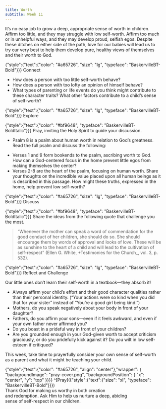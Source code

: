 ```yaml
---
title: Worth
subtitle: Week 11
---
```


It’s no easy job to grow a deep, appropriate sense of worth in children. Affirm too little, and they may struggle with low self-worth. Affirm too much or in unhelpful ways, and they may develop proud, selfish egos. Despite these ditches on either side of the path, love for our babies will lead us to try our very best to help them develop pure, healthy views of themselves and their worth to God.

{"style":{"text":{"color": "#a65726", "size": "lg", "typeface": "BaskervilleBT-Bold"}}}
Connect

+ How does a person with too little self-worth behave?
+ How does a person with too lofty an opinion of himself behave?
+ What types of parenting or life events do you think might contribute to these character traits? What other factors contribute to a child’s sense of self-worth?

{"style":{"text":{"color": "#a65726", "size": "lg", "typeface": "BaskervilleBT-Bold"}}}
Explore

{"style":{"text":{"color": "#bf9648", "typeface": "BaskervilleBT-BoldItalic"}}}
Pray, inviting the Holy Spirit to guide your discussion.

+ Psalm 8 is a psalm about human worth in relation to God’s greatness. Read the full psalm and discuss the following:
- Verses 1 and 9 form bookends to the psalm, ascribing worth to God. How can a God-centered focus in the home prevent little egos from making themselves the center?
- Verses 2-8 are the heart of the psalm, focusing on human worth. Share your thoughts on the incredible value placed upon all human beings as it is described in this passage. How might these truths, expressed in the home, help prevent low self-worth?

{"style":{"text":{"color": "#a65726", "size": "lg", "typeface": "BaskervilleBT-Bold"}}}
Discuss

{"style":{"text":{"color": "#bf9648", "typeface": "BaskervilleBT-BoldItalic"}}}
Share the ideas from the following quote that challenge you the most.

> “Whenever the mother can speak a word of commendation for the good conduct of her children, she should do so. She should encourage them by words of approval and looks of love. These will be as sunshine to the heart of a child and will lead to the cultivation of self-respect” (Ellen G. White, +Testimonies for the Church_, vol. 3, p. 532).

{"style":{"text":{"color": "#a65726", "size": "lg", "typeface": "BaskervilleBT-Bold"}}}
Reflect and Challenge

Our little ones don’t learn their self-worth in a textbook—they absorb it!

+ Always affirm your child’s effort and their good character qualities rather than their personal identity. (“Your actions were so kind when you did that for your sister” instead of “You’re a good girl being kind.”)
+ Mothers, do you speak negatively about your body in front of your daughter?
+ Fathers, do you affirm your sons—even if it feels awkward, and even if your own father never affirmed you?
+ Do you boast in a prideful way in front of your children?
+ Are you grounded enough in your God-given worth to accept criticism graciously, or do you pridefully kick against it? Do you wilt in low self-esteem 
if critiqued?

This week, take time to prayerfully consider your own sense of self-worth as a parent and what it might be teaching your child.

{"style":{"text":{"color": "#a65726", "align": "center"},"wrapper": { "backgroundImage": "pray-cover.png", "backgroundPosition": { "x": "center", "y": "top" }}}}
^[Pray]({"style":{"text":{"size": "xl", "typeface": "BaskervilleBT-Bold"}}})\
Thank God for making us worthy in both creation\
and redemption. Ask Him to help us nurture a deep, abiding\
sense of self-respect in our children.